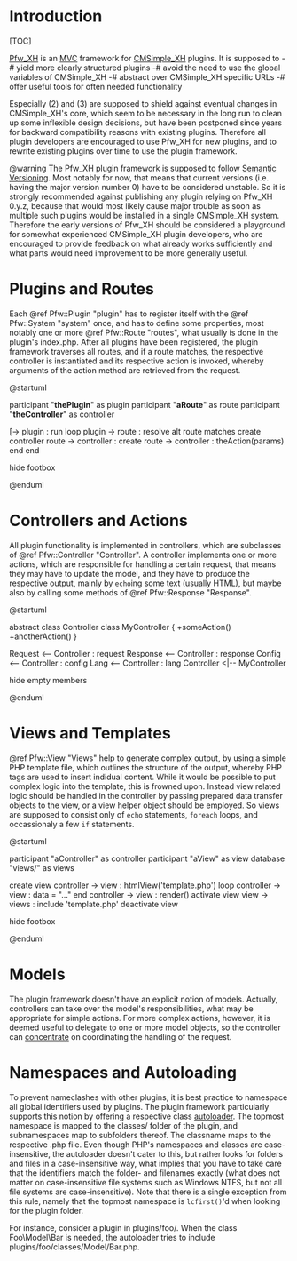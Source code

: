 Introduction
============

[TOC]

[Pfw_XH](http://3-magi.net/?CMSimple_XH/Pfw_XH)
is an [MVC](https://en.wikipedia.org/wiki/Model%E2%80%93view%E2%80%93controller)
framework for [CMSimple_XH](http://www.cmsimple-xh.org/) plugins.
It is supposed to
-# yield more clearly structured plugins
-# avoid the need to use the global variables of CMSimple_XH
-# abstract over CMSimple_XH specific URLs
-# offer useful tools for often needed functionality

Especially (2) and (3) are supposed to shield against eventual changes
in CMSimple_XH's core, which seem to be necessary in the long run
to clean up some inflexible design decisions,
but have been postponed since years for backward compatibility reasons
with existing plugins.
Therefore all plugin developers are encouraged to use Pfw_XH for new
plugins, and to rewrite existing plugins over time to use the plugin framework.

@warning
The Pfw_XH plugin framework is supposed to follow
[Semantic Versioning](http://semver.org/).
Most notably for now, that means that current versions
(i.e. having the major version number 0) have to be considered unstable.
So it is strongly recommended against publishing any plugin
relying on Pfw_XH 0.y.z, because that would most likely cause major trouble
as soon as multiple such plugins would be installed in a single CMSimple_XH
system.
Therefore the early versions of Pfw_XH should be considered a playground
for somewhat experienced CMSimple_XH plugin developers, who are encouraged 
to provide feedback on what already works sufficiently and what parts would 
need improvement to be more generally useful.

Plugins and Routes
==================

Each @ref Pfw::Plugin "plugin" has to register itself with the @ref Pfw::System "system" once,
and has to define some properties, most notably one or more @ref Pfw::Route "routes",
what usually is done in the plugin's index.php.
After all plugins have been registered,
the plugin framework traverses all routes,
and if a route matches,
the respective controller is instantiated
and its respective action is invoked,
whereby arguments of the action method
are retrieved from the request.

@startuml

participant "__thePlugin__" as plugin
participant "__aRoute__" as route
participant "__theController__" as controller

[-> plugin : run
loop
    plugin -> route : resolve
    alt route matches
        create controller
        route -> controller : create
        route -> controller : theAction(params)
    end
end

hide footbox

@enduml

Controllers and Actions
=======================

All plugin functionality is implemented in controllers,
which are subclasses of @ref Pfw::Controller "Controller".
A controller implements one or more actions,
which are responsible for handling a certain request,
that means they may have to update the model,
and they have to produce the respective output,
mainly by `echo`ing some text (usually HTML),
but maybe also by calling some methods of @ref Pfw::Response "Response".

@startuml

abstract class Controller
class MyController {
    +someAction()
    +anotherAction()
}

Request <-- Controller : request
Response <-- Controller : response
Config <-- Controller : config
Lang <-- Controller : lang
Controller <|-- MyController

hide empty members

@enduml

Views and Templates
===================

@ref Pfw::View "Views" help to generate complex output,
by using a simple PHP template file,
which outlines the structure of the output,
whereby PHP tags are used to insert indidual content.
While it would be possible to put complex logic into the template,
this is frowned upon.
Instead view related logic should be handled in the controller by passing
prepared data transfer objects to the view, or a view helper object should be employed.
So views are supposed to consist only of `echo` statements, `foreach` loops,
and occassionaly a few `if` statements.

@startuml

participant "aController" as controller
participant "aView" as view
database "views/" as views

create view
controller -> view : htmlView('template.php')
loop
    controller -> view : data = "..."
end
controller -> view : render()
activate view
view -> views : include 'template.php'
deactivate view

hide footbox

@enduml

Models
======

The plugin framework doesn't have an explicit notion of models.
Actually, controllers can take over the model's responsibilities,
what may be appropriate for simple actions.
For more complex actions, however,
it is deemed useful to delegate to one or more model objects,
so the controller can [concentrate](https://en.wikipedia.org/wiki/Separation_of_concerns)
on coordinating the handling of the request.

Namespaces and Autoloading
==========================

To prevent nameclashes with other plugins,
it is best practice to namespace all global identifiers used by plugins.
The plugin framework particularly supports this notion
by offering a respective class [autoloader](http://php.net/manual/en/language.oop5.autoload.php).
The topmost namespace is mapped to the classes/ folder of the plugin,
and subnamespaces map to subfolders thereof.
The classname maps to the respective .php file.
Even though PHP's namespaces and classes are case-insensitive,
the autoloader doesn't cater to this,
but rather looks for folders and files in a case-insensitive way,
what implies that you have to take care that the identifiers match the
folder- and filenames exactly
(what does not matter on case-insensitive file systems such as Windows NTFS,
but not all file systems are case-insensitive).
Note that there is a single exception from this rule,
namely that the topmost namespace is `lcfirst()`'d when looking for the plugin folder.

For instance, consider a plugin in plugins/foo/.
When the class Foo\\Model\\Bar is needed,
the autoloader tries to include plugins/foo/classes/Model/Bar.php.
